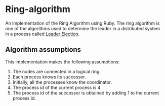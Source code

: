 # Ring-algorithm

An implementation of the Ring Algorithm using Ruby. The ring algorithm is one of the algorithms used to determine the leader in a distributed system in a process called [Leader Election](https://en.wikipedia.org/wiki/Leader_election#Leader_election_in_rings).

## Algorithm assumptions

This implementation makes the following assumptions:

1. The nodes are connected in a logical ring.
2. Each process knows its successor.
3. Initially, all the processes know the coordinator.
4. The process id of the current process is 4.
5. The process id of the successor is obtained by adding 1 to the current process id.
